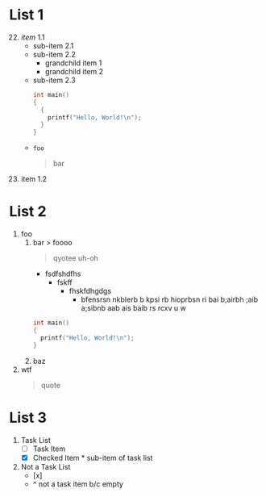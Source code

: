 # List 1

22. *item* 1.1
    - sub-item 2.1
    - sub-item 2.2
      - grandchild item 1
      - grandchild item 2
    - sub-item 2.3
      ```cpp
      int main()
      {
        {
          printf("Hello, World!\n");
        }
      }
      ```
    - `foo`
      > bar
01. item 1.2

# List 2

1. foo
   1. bar > foooo
      > qyotee uh-oh
      - fsdfshdfhs
        - fskff
          - fhskfdhgdgs
            - bfensrsn nkblerb b kpsi rb hioprbsn ri bai b;airbh ;aib a;sibnb aab ais baib rs rcxv u
              w
      ```cpp
      int main()
      {
        printf("Hello, World!\n");
      }
      ```
   1. baz
1. wtf
   > quote

# List 3

1. Task List
   - [ ] Task Item
   - [x] Checked Item * sub-item of task list
1. Not a Task List
   - [x]
   - ^ not a task item b/c empty
